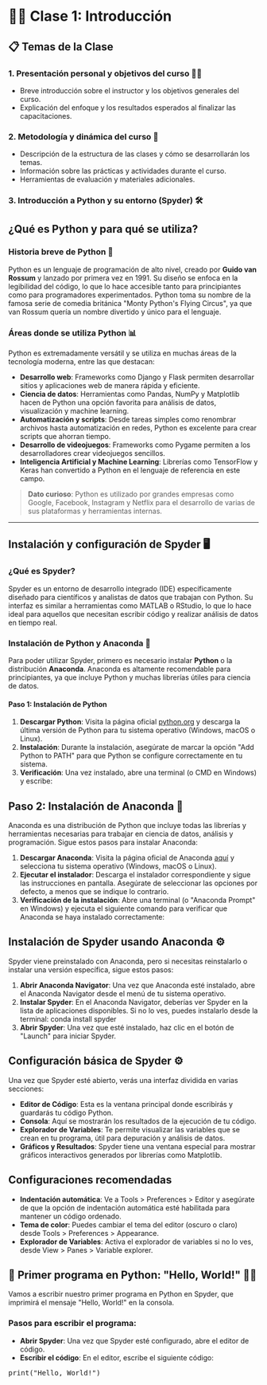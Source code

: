 # 🧑‍🏫 **Clase 1: Introducción**

## 📋 Temas de la Clase

### 1. Presentación personal y objetivos del curso 👨‍🏫
   - Breve introducción sobre el instructor y los objetivos generales del curso.
   - Explicación del enfoque y los resultados esperados al finalizar las capacitaciones.

### 2. Metodología y dinámica del curso 📅
   - Descripción de la estructura de las clases y cómo se desarrollarán los temas.
   - Información sobre las prácticas y actividades durante el curso.
   - Herramientas de evaluación y materiales adicionales.

### 3. Introducción a Python y su entorno (Spyder) 🛠️
## **¿Qué es Python y para qué se utiliza?**

### Historia breve de Python 🐍
Python es un lenguaje de programación de alto nivel, creado por **Guido van Rossum** y lanzado por primera vez en 1991. Su diseño se enfoca en la legibilidad del código, lo que lo hace accesible tanto para principiantes como para programadores experimentados. Python toma su nombre de la famosa serie de comedia británica "Monty Python's Flying Circus", ya que van Rossum quería un nombre divertido y único para el lenguaje.

### Áreas donde se utiliza Python 📊
Python es extremadamente versátil y se utiliza en muchas áreas de la tecnología moderna, entre las que destacan:

- **Desarrollo web**: Frameworks como Django y Flask permiten desarrollar sitios y aplicaciones web de manera rápida y eficiente.
- **Ciencia de datos**: Herramientas como Pandas, NumPy y Matplotlib hacen de Python una opción favorita para análisis de datos, visualización y machine learning.
- **Automatización y scripts**: Desde tareas simples como renombrar archivos hasta automatización en redes, Python es excelente para crear scripts que ahorran tiempo.
- **Desarrollo de videojuegos**: Frameworks como Pygame permiten a los desarrolladores crear videojuegos sencillos.
- **Inteligencia Artificial y Machine Learning**: Librerías como TensorFlow y Keras han convertido a Python en el lenguaje de referencia en este campo.
  
> **Dato curioso**: Python es utilizado por grandes empresas como Google, Facebook, Instagram y Netflix para el desarrollo de varias de sus plataformas y herramientas internas.

---

## **Instalación y configuración de Spyder** 🖥️

### ¿Qué es Spyder?
Spyder es un entorno de desarrollo integrado (IDE) específicamente diseñado para científicos y analistas de datos que trabajan con Python. Su interfaz es similar a herramientas como MATLAB o RStudio, lo que lo hace ideal para aquellos que necesitan escribir código y realizar análisis de datos en tiempo real.

### Instalación de Python y Anaconda 🚀
Para poder utilizar Spyder, primero es necesario instalar **Python** o la distribución **Anaconda**. Anaconda es altamente recomendable para principiantes, ya que incluye Python y muchas librerías útiles para ciencia de datos.

#### Paso 1: Instalación de Python
1. **Descargar Python**: Visita la página oficial [python.org](https://www.python.org/) y descarga la última versión de Python para tu sistema operativo (Windows, macOS o Linux).
2. **Instalación**: Durante la instalación, asegúrate de marcar la opción "Add Python to PATH" para que Python se configure correctamente en tu sistema.
3. **Verificación**: Una vez instalado, abre una terminal (o CMD en Windows) y escribe:

## Paso 2: Instalación de Anaconda 🚀

Anaconda es una distribución de Python que incluye todas las librerías y herramientas necesarias para trabajar en ciencia de datos, análisis y programación. Sigue estos pasos para instalar Anaconda:

1. **Descargar Anaconda**: Visita la página oficial de Anaconda [aquí](https://www.anaconda.com/products/individual) y selecciona tu sistema operativo (Windows, macOS o Linux).
2. **Ejecutar el instalador**: Descarga el instalador correspondiente y sigue las instrucciones en pantalla. Asegúrate de seleccionar las opciones por defecto, a menos que se indique lo contrario.
3. **Verificación de la instalación**: Abre una terminal (o "Anaconda Prompt" en Windows) y ejecuta el siguiente comando para verificar que Anaconda se haya instalado correctamente:


## Instalación de Spyder usando Anaconda ⚙️
Spyder viene preinstalado con Anaconda, pero si necesitas reinstalarlo o instalar una versión específica, sigue estos pasos:

1. **Abrir Anaconda Navigator**: Una vez que Anaconda esté instalado, abre el Anaconda Navigator desde el menú de tu sistema operativo.
2. **Instalar Spyder**: En el Anaconda Navigator, deberías ver Spyder en la lista de aplicaciones disponibles. Si no lo ves, puedes instalarlo desde la terminal:
conda install spyder
3. **Abrir Spyder**: Una vez que esté instalado, haz clic en el botón de "Launch" para iniciar Spyder.

## Configuración básica de Spyder ⚙️
Una vez que Spyder esté abierto, verás una interfaz dividida en varias secciones:

- **Editor de Código**: Esta es la ventana principal donde escribirás y guardarás tu código Python.
- **Consola**: Aquí se mostrarán los resultados de la ejecución de tu código.
- **Explorador de Variables**: Te permite visualizar las variables que se crean en tu programa, útil para depuración y análisis de datos.
- **Gráficos y Resultados**: Spyder tiene una ventana especial para mostrar gráficos interactivos generados por librerías como Matplotlib.
## Configuraciones recomendadas
- **Indentación automática**: Ve a Tools > Preferences > Editor y asegúrate de que la opción de indentación automática esté habilitada para mantener un código ordenado.
- **Tema de color**: Puedes cambiar el tema del editor (oscuro o claro) desde Tools > Preferences > Appearance.
- **Explorador de Variables**: Activa el explorador de variables si no lo ves, desde View > Panes > Variable explorer.

## 🐍 Primer programa en Python: "Hello, World!" 👨‍💻
Vamos a escribir nuestro primer programa en Python en Spyder, que imprimirá el mensaje "Hello, World!" en la consola.

### Pasos para escribir el programa:
- **Abrir Spyder**: Una vez que Spyder esté configurado, abre el editor de código.
- **Escribir el código**: En el editor, escribe el siguiente código:

<pre>print("Hello, World!")</pre>

